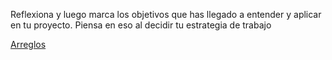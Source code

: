 Reflexiona y luego marca los objetivos que has llegado a entender y aplicar en tu proyecto. Piensa en eso al decidir tu estrategia de trabajo

[Arreglos](https://curriculum.laboratoria.la/es/topics/javascript/04-arrays)


